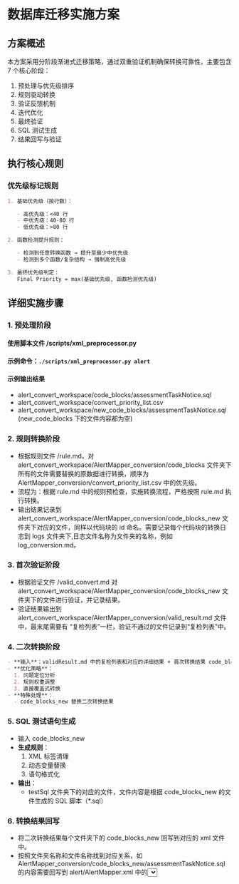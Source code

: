 # 数据库迁移实施方案

## 方案概述

本方案采用分阶段渐进式迁移策略，通过双重验证机制确保转换可靠性，主要包含 7 个核心阶段：

1. 预处理与优先级排序
2. 规则驱动转换
3. 验证反馈机制
4. 迭代优化
5. 最终验证
6. SQL 测试生成
7. 结果回写与验证

## 执行核心规则

### 优先级标记规则

```markdown
1. 基础优先级（按行数）：

   - 高优先级：<40 行
   - 中优先级：40-80 行
   - 低优先级：>80 行

2. 函数检测提升规则：

   - 检测到任意转换函数 → 提升至最少中优先级
   - 检测到多个函数/复杂结构 → 强制高优先级

3. 最终优先级判定：
   Final Priority = max(基础优先级, 函数检测优先级)
```

## 详细实施步骤

### 1. 预处理阶段

#### 使用脚本文件 /scripts/xml_preprocessor.py

#### 示例命令：`./scripts/xml_preprocessor.py alert`

#### 示例输出结果

- alert_convert_workspace/code_blocks/assessmentTaskNotice.sql
- alert_convert_workspace/convert_priority_list.csv
- alert_convert_workspace/new_code_blocks/assessmentTaskNotice.sql (new_code_blocks 下的文件内容都为空)

### 2. 规则转换阶段

- 根据规则文件 /rule.md，对 alert_convert_workspace/AlertMapper_conversion/code_blocks 文件夹下所有的文件需要替换的原数据进行转换，顺序为 AlertMapper_conversion/convert_priority_list.csv 中的优先级。
- 流程为：根据 rule.md 中的规则预检查，实施转换流程，严格按照 rule.md 执行转换。
- 输出结果记录到 alert_convert_workspace/AlertMapper_conversion/code_blocks_new 文件夹下对应的文件，同样以代码块的 id 命名。需要记录每个代码块的转换日志到 logs 文件夹下,日志文件名称为文件夹的名称，例如 log_conversion.md。

### 3. 首次验证阶段

- 根据验证文件 /valid_convert.md 对 alert_convert_workspace/AlertMapper_conversion/code_blocks_new 文件夹下的文件进行验证，并记录结果。
- 验证结果输出到 alert_convert_workspace/AlertMapper_conversion/valid_result.md 文件中，最末尾需要有 “复检列表”一栏，验证不通过的文件记录到“复检列表”中。

### 4. 二次转换阶段

```markdown
- **输入**：validResult.md 中的复检列表和对应的详细结果 + 首次转换结果 code_blocks_new
- **优化策略**：
  1. 问题定位分析
  2. 规则权重调整
  3. 直接覆盖式转换
- **特殊处理**：
  - code_blocks_new 替换二次转换结果
```

### 5. SQL 测试语句生成

- 输入 code_blocks_new
- **生成规则**：
  1. XML 标签清理
  2. 动态变量替换
  3. 语句格式化
- **输出**：
  - testSql 文件夹下的对应的文件，文件内容是根据 code_blocks_new 的文件生成的 SQL 脚本（\*.sql）

### 6. 转换结果回写

- 将二次转换结果每个文件夹下的 code_blocks_new 回写到对应的 xml 文件中。
- 按照文件夹名称和文件名称找到对应关系，如 AlertMapper_conversion/code_blocks_new/assessmentTaskNotice.sql 的内容需要回写到 alert/AlertMapper.xml 中的<select id="assessmentTaskNotice">标签中。
